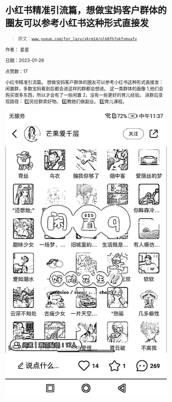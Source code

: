 # 小红书精准引流篇，想做宝妈客户群体的圈友可以参考小红书这种形式直接发

> 原文：[`www.yuque.com/for_lazy/xkrm14/olk8fh7ukfsmvafv`](https://www.yuque.com/for_lazy/xkrm14/olk8fh7ukfsmvafv)



作者： 星星 

日期：2023-01-26 

点赞数：17 

小红书精准引流篇。 想做宝妈客户群体的圈友可以参考小红书这种形式直接发：闲置群，多数宝妈看到后都会进这样的群都会想进。 这一类群体的画像 1,他们会购买很多东西，所以才会有了一些闲置 2，没有一些更好的育儿经验。 进群后变现路径： 1️⃣另拉群卖好物。 2️⃣教她们做副业。 3️⃣育儿课程。 

![](img/ae0ac58ae4f7fe927a13b181b3076af5.png) 

